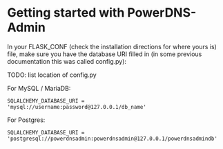 # Getting started with PowerDNS-Admin


In your FLASK_CONF (check the installation directions for where yours is) file, make sure you have the database URI filled in (in some previous documentation this was called config.py):

TODO: list location of config.py

For MySQL / MariaDB:
```
SQLALCHEMY_DATABASE_URI = 'mysql://username:password@127.0.0.1/db_name'
```

For Postgres:
```
SQLALCHEMY_DATABASE_URI = 'postgresql://powerdnsadmin:powerdnsadmin@127.0.0.1/powerdnsadmindb'
```


